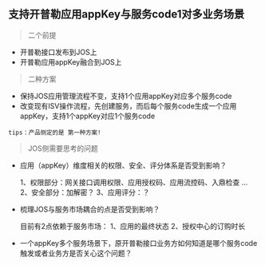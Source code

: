 ## 支持开普勒应用appKey与服务code1对多业务场景

> 二个前提
- 开普勒接口发布到JOS上
- 开普勒应用appKey融合到JOS上


> 二种方案

- 保持JOS应用管理流程不变，支持1个应用appKey对应多个服务code
- 改变现有ISV操作流程，先创建服务，而后每个服务code生成一个应用appKey，支持1个appKey对应1个服务code

`tips：产品侧定的是 第一种方案!`


> JOS侧需要思考的问题

- 应用（appKey）维度相关的权限、安全、评分体系是否受到影响？  

      
     1、权限部分：网关接口调用权限、应用授权码、应用流控码、入鼎检查 ...
     2、安全部分：加解密？
     3、应用评分：？
     
     
     
- 梳理JOS与服务市场耦合的点是否受到影响？  
    
    
    目前有2点依赖于服务市场：
    1、应用的最终状态
    2、授权中心的订购时长




- 一个appKey多个服务场景下，原开普勒接口业务方如何知道是哪个服务code触发或者业务方是否关心这个问题？  

    
    



